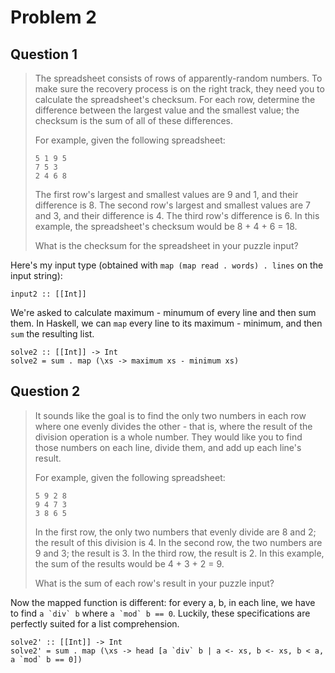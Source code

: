 # Problem 2

## Question 1

> The spreadsheet consists of rows of apparently-random numbers. To make sure the recovery process is on the right track, they need you to calculate the spreadsheet's checksum. For each row, determine the difference between the largest value and the smallest value; the checksum is the sum of all of these differences.
> 
> For example, given the following spreadsheet:
> 
>     5 1 9 5
>     7 5 3
>     2 4 6 8
> 
> The first row's largest and smallest values are 9 and 1, and their difference is 8.
> The second row's largest and smallest values are 7 and 3, and their difference is 4.
> The third row's difference is 6.
> In this example, the spreadsheet's checksum would be 8 + 4 + 6 = 18.
> 
> What is the checksum for the spreadsheet in your puzzle input?

Here's my input type (obtained with `map (map read . words) . lines` on the input string):

    input2 :: [[Int]]

We're asked to calculate maximum - minumum of every line and then sum them. In Haskell, we can `map` every line to its maximum - minimum, and then `sum` the resulting list.

    solve2 :: [[Int]] -> Int
    solve2 = sum . map (\xs -> maximum xs - minimum xs)

## Question 2

> It sounds like the goal is to find the only two numbers in each row where one evenly divides the other - that is, where the result of the division operation is a whole number. They would like you to find those numbers on each line, divide them, and add up each line's result.
> 
> For example, given the following spreadsheet:
> 
>     5 9 2 8
>     9 4 7 3
>     3 8 6 5
> 
> In the first row, the only two numbers that evenly divide are 8 and 2; the result of this division is 4.
> In the second row, the two numbers are 9 and 3; the result is 3.
> In the third row, the result is 2.
> In this example, the sum of the results would be 4 + 3 + 2 = 9.
> 
> What is the sum of each row's result in your puzzle input?

Now the mapped function is different: for every a, b, in each line, we have to find ``a `div` b`` where ``a `mod` b == 0``. Luckily, these specifications are perfectly suited for a list comprehension.

    solve2' :: [[Int]] -> Int
    solve2' = sum . map (\xs -> head [a `div` b | a <- xs, b <- xs, b < a, a `mod` b == 0])
